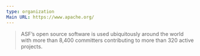 ```yaml
---
type: organization
Main URL: https://www.apache.org/
---
```

> ASF’s open source software is used ubiquitously around the world with more than 8,400 committers contributing to more than 320 active projects.